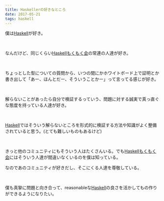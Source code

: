 ```yaml
---
title: Haskellerの好きなところ
date: 2017-05-21
tags: haskell
---
```


僕は[Haskell](http://d.hatena.ne.jp/keyword/Haskell)が好き。

&nbsp;

なんだけど、同じくらい[Haskell](http://d.hatena.ne.jp/keyword/Haskell)[もくもく会](http://d.hatena.ne.jp/keyword/%A4%E2%A4%AF%A4%E2%A4%AF%B2%F1)の常連の人達が好き。

&nbsp;

ちょっとした型についての質問から、いつの間にかホワイトボード上で証明とか書き出して「あー、ほんとだー、そういうことかー」って言ってる感じが好き。

&nbsp;

解らないことがあったら自分で検証するっていう、問題に対する誠実で真っ直ぐな態度を持っている人達が好き。

&nbsp;

[Haskell](http://d.hatena.ne.jp/keyword/Haskell)ではそういう解らないところを形式的に検証する方法や知識がよく整備されていると思う。(とても難しいものもあるけど)

&nbsp;

きっと他のコミュニティにもそういう人はたくさんいる。でも[Haskell](http://d.hatena.ne.jp/keyword/Haskell)[もくもく会](http://d.hatena.ne.jp/keyword/%A4%E2%A4%AF%A4%E2%A4%AF%B2%F1)にはそういう人達が間違いなくいるのを僕は知っている。

なのであのコミュニティが好きだし、そこにくる人達を尊敬している。

&nbsp;

僕も真摯に問題と向き合って、reasonableな[Haskell](http://d.hatena.ne.jp/keyword/Haskell)の良さを活かしてもの作りができるようになりたい。

